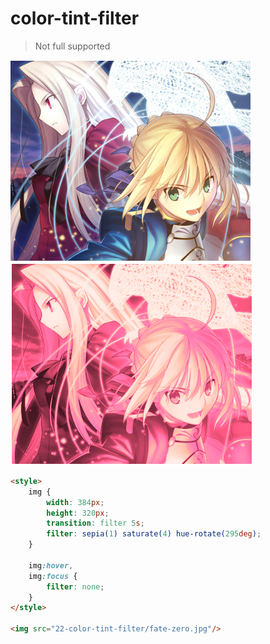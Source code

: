 # color-tint-filter
> Not full supported

![fate-zero-normal](./fate-zero-normal.png)
![fate-zero-filter](./fate-zero-filter.png)
``` html
<style>
    img {
        width: 384px;
        height: 320px;
        transition: filter 5s;
        filter: sepia(1) saturate(4) hue-rotate(295deg);
    }

    img:hover,
    img:focus {
        filter: none;
    }
</style>

<img src="22-color-tint-filter/fate-zero.jpg"/>
```